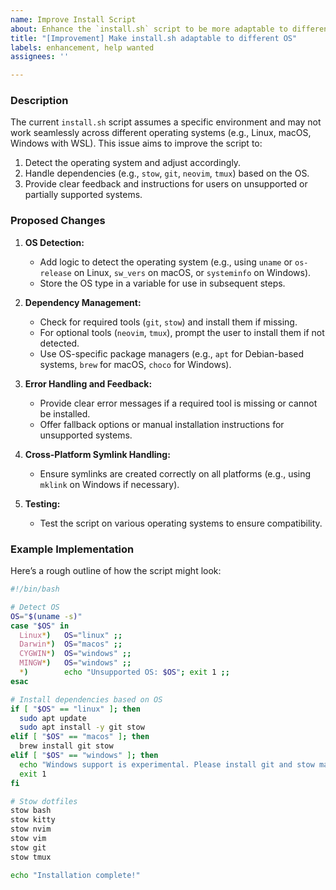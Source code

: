```yaml
---
name: Improve Install Script
about: Enhance the `install.sh` script to be more adaptable to different operating systems.
title: "[Improvement] Make install.sh adaptable to different OS"
labels: enhancement, help wanted
assignees: ''

---
```


### Description
The current `install.sh` script assumes a specific environment and may not work seamlessly across different operating systems (e.g., Linux, macOS, Windows with WSL). This issue aims to improve the script to:
1. Detect the operating system and adjust accordingly.
2. Handle dependencies (e.g., `stow`, `git`, `neovim`, `tmux`) based on the OS.
3. Provide clear feedback and instructions for users on unsupported or partially supported systems.

### Proposed Changes
1. **OS Detection:**
   - Add logic to detect the operating system (e.g., using `uname` or `os-release` on Linux, `sw_vers` on macOS, or `systeminfo` on Windows).
   - Store the OS type in a variable for use in subsequent steps.

2. **Dependency Management:**
   - Check for required tools (`git`, `stow`) and install them if missing.
   - For optional tools (`neovim`, `tmux`), prompt the user to install them if not detected.
   - Use OS-specific package managers (e.g., `apt` for Debian-based systems, `brew` for macOS, `choco` for Windows).

3. **Error Handling and Feedback:**
   - Provide clear error messages if a required tool is missing or cannot be installed.
   - Offer fallback options or manual installation instructions for unsupported systems.

4. **Cross-Platform Symlink Handling:**
   - Ensure symlinks are created correctly on all platforms (e.g., using `mklink` on Windows if necessary).

5. **Testing:**
   - Test the script on various operating systems to ensure compatibility.

### Example Implementation
Here’s a rough outline of how the script might look:

```bash
#!/bin/bash

# Detect OS
OS="$(uname -s)"
case "$OS" in
  Linux*)   OS="linux" ;;
  Darwin*)  OS="macos" ;;
  CYGWIN*)  OS="windows" ;;
  MINGW*)   OS="windows" ;;
  *)        echo "Unsupported OS: $OS"; exit 1 ;;
esac

# Install dependencies based on OS
if [ "$OS" == "linux" ]; then
  sudo apt update
  sudo apt install -y git stow
elif [ "$OS" == "macos" ]; then
  brew install git stow
elif [ "$OS" == "windows" ]; then
  echo "Windows support is experimental. Please install git and stow manually."
  exit 1
fi

# Stow dotfiles
stow bash
stow kitty
stow nvim
stow vim
stow git
stow tmux

echo "Installation complete!"
